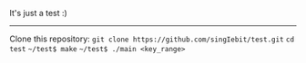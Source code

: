It's just a test :)

---

Clone this repository:
    ```
    git clone https://github.com/singIebit/test.git
    ```
    ```
    cd test
    ```
    ```
    ~/test$ make
    ```
    ```
    ~/test$ ./main <key_range>
    ```
